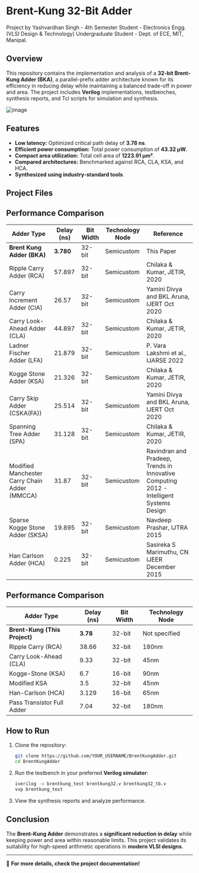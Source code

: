 # Brent-Kung 32-Bit Adder
Project by Yashvardhan Singh - 4th Semester Student - Electronics Engg. (VLSI Design & Technology) Undergraduate Student - Dept. of ECE, MIT, Manipal.
## Overview
This repository contains the implementation and analysis of a **32-bit Brent-Kung Adder (BKA)**, a parallel-prefix adder architecture known for its efficiency in reducing delay while maintaining a balanced trade-off in power and area. The project includes **Verilog** implementations, testbenches, synthesis reports, and Tcl scripts for simulation and synthesis.

![image](https://github.com/user-attachments/assets/e352f450-fa90-407f-8094-3db4f496bd20)

## Features
- **Low latency:** Optimized critical path delay of **3.78 ns**.
- **Efficient power consumption:** Total power consumption of **43.32 µW**.
- **Compact area utilization:** Total cell area of **1223.91 µm²**.
- **Compared architectures:** Benchmarked against RCA, CLA, KSA, and HCA.
- **Synthesized using industry-standard tools**.

## Project Files
## Performance Comparison

| Adder Type | Delay (ns) | Bit Width | Technology Node | Reference |
|----------------|------------|------------|-----------------|----------------|
| **Brent Kung Adder (BKA)** | **3.780** | 32-bit | Semicustom | This Paper |
| Ripple Carry Adder (RCA) | 57.897 | 32-bit | Semicustom | Chilaka & Kumar, JETIR, 2020 |
| Carry Increment Adder (CIA) | 26.57 | 32-bit | Semicustom | Yamini Divya and BKL Aruna, IJERT Oct 2020 |
| Carry Look-Ahead Adder (CLA) | 44.897 | 32-bit | Semicustom | Chilaka & Kumar, JETIR, 2020 |
| Ladner Fischer Adder (LFA) | 21.879 | 32-bit | Semicustom | P. Vara Lakshmi et al., IJARSE 2022 |
| Kogge Stone Adder (KSA) | 21.326 | 32-bit | Semicustom | Chilaka & Kumar, JETIR, 2020 |
| Carry Skip Adder (CSKA(FA)) | 25.514 | 32-bit | Semicustom | Yamini Divya and BKL Aruna, IJERT Oct 2020 |
| Spanning Tree Adder (SPA) | 31.128 | 32-bit | Semicustom | Chilaka & Kumar, JETIR, 2020 |
| Modified Manchester Carry Chain Adder (MMCCA) | 31.87 | 32-bit | Semicustom | Ravindran and Pradeep, Trends in Innovative Computing 2012 - Intelligent Systems Design |
| Sparse Kogge Stone Adder (SKSA) | 19.895 | 32-bit | Semicustom | Navdeep Prashar, IJTRA 2015 |
| Han Carlson Adder (HCA) | 0.225 | 32-bit | Semicustom | Sasireka S Marimuthu, CN IJEER December 2015 |



## Performance Comparison

| Adder Type      | Delay (ns) | Bit Width | Technology Node |
|----------------|------------|------------|-----------------|
| **Brent-Kung (This Project)** | **3.78**  | 32-bit  | Not specified |
| Ripple Carry (RCA) | 38.66  | 32-bit  | 180nm |
| Carry Look-Ahead (CLA) | 9.33  | 32-bit  | 45nm |
| Kogge-Stone (KSA) | 6.7  | 16-bit  | 90nm |
| Modified KSA | 3.5  | 32-bit  | 45nm |
| Han-Carlson (HCA) | 3.129  | 16-bit  | 65nm |
| Pass Transistor Full Adder | 7.04  | 32-bit  | 180nm |

## How to Run
1. Clone the repository:
   ```sh
   git clone https://github.com/YOUR_USERNAME/BrentKungAdder.git
   cd BrentKungAdder
   ```
2. Run the testbench in your preferred **Verilog simulator**:
   ```sh
   iverilog -o brentkung_test brentkung32.v brentkung32_tb.v
   vvp brentkung_test
   ```
3. View the synthesis reports and analyze performance.

## Conclusion
The **Brent-Kung Adder** demonstrates a **significant reduction in delay** while keeping power and area within reasonable limits. This project validates its suitability for high-speed arithmetic operations in **modern VLSI designs**.

---

📌 **For more details, check the project documentation!**
